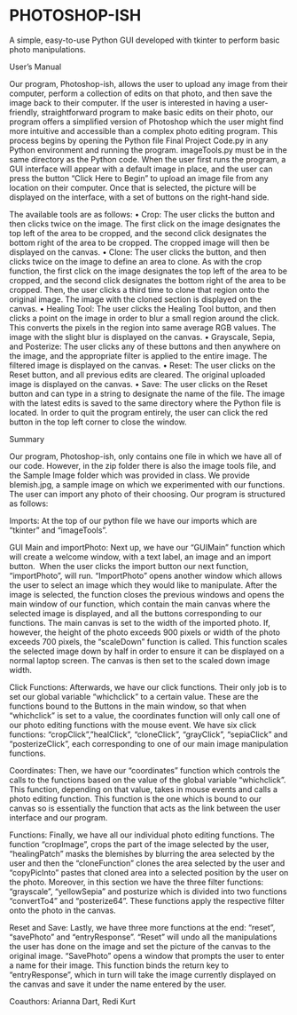 # PHOTOSHOP-ISH
A simple, easy-to-use Python GUI developed with tkinter to perform basic photo manipulations.

User’s Manual											

Our program, Photoshop-ish, allows the user to upload any image from their computer, perform a collection of edits on that photo, and then save the image back to their computer. If the user is interested in having a user-friendly, straightforward program to make basic edits on their photo, our program offers a simplified version of Photoshop which the user might find more intuitive and accessible than a complex photo editing program. This process begins by opening the Python file Final Project Code.py in any Python environment and running the program. imageTools.py must be in the same directory as the Python code. When the user first runs the program, a GUI interface will appear with a default image in place, and the user can press the button “Click Here to Begin” to upload an image file from any location on their computer. Once that is selected, the picture will be displayed on the interface, with a set of buttons on the right-hand side. 

The available tools are as follows:
•	Crop: The user clicks the button and then clicks twice on the image. The first click on the image designates the top left of the area to be cropped, and the second click designates the bottom right of the area to be cropped. The cropped image will then be displayed on the canvas. 
•	Clone: The user clicks the button, and then clicks twice on the image to define an area to clone. As with the crop function, the first click on the image designates the top left of the area to be cropped, and the second click designates the bottom right of the area to be cropped. Then, the user clicks a third time to clone that region onto the original image. The image with the cloned section is displayed on the canvas.
•	Healing Tool: The user clicks the Healing Tool button, and then clicks a point on the image in order to blur a small region around the click. This converts the pixels in the region into same average RGB values. The image with the slight blur is displayed on the canvas.
•	Grayscale, Sepia, and Posterize: The user clicks any of these buttons and then anywhere on the image, and the appropriate filter is applied to the entire image. The filtered image is displayed on the canvas.
•	Reset: The user clicks on the Reset button, and all previous edits are cleared. The original uploaded image is displayed on the canvas.
•	Save: The user clicks on the Reset button and can type in a string to designate the name of the file. The image with the latest edits is saved to the same directory where the Python file is located.
In order to quit the program entirely, the user can click the red button in the top left corner to close the window. 

										

Summary

Our program, Photoshop-ish, only contains one file in which we have all of our code. However, in the zip folder there is also the image tools file, and the Sample Image folder which was provided in class. We provide blemish.jpg, a sample image on which we experimented with our functions. The user can import any photo of their choosing. Our program is structured as follows:

Imports: At the top of our python file we have our imports which are “tkinter” and “imageTools”.

GUI Main and importPhoto: Next up, we have our “GUIMain” function which will create a welcome window, with a text label, an image and an import button.  When the user clicks the import button our next function, “importPhoto”, will run. “ImportPhoto” opens another window which allows the user to select an image which they would like to manipulate. After the image is selected, the function closes the previous windows and opens the main window of our function, which contain the main canvas where the selected image is displayed, and all the buttons corresponding to our functions. The main canvas is set to the width of the imported photo. If, however, the height of the photo exceeds 900 pixels or width of the photo exceeds 700 pixels, the “scaleDown” function is called. This function scales the selected image down by half in order to ensure it can be displayed on a normal laptop screen. The canvas is then set to the scaled down image width. 

Click Functions: Afterwards, we have our click functions. Their only job is to set our global variable “whichclick” to a certain value. These are the functions bound to the Buttons in the main window, so that when “whichclick” is set to a value, the coordinates function will only call one of our photo editing functions with the mouse event. We have six click functions: “cropClick”,”healClick”, “cloneClick”, “grayClick”, “sepiaClick” and “posterizeClick”, each corresponding to one of our main image manipulation functions.

Coordinates: Then, we have our “coordinates” function which controls the calls to the functions based on the value of the global variable “whichclick”. This function, depending on that value, takes in mouse events and calls a photo editing function. This function is the one which is bound to our canvas so is essentially the function that acts as the link between the user interface and our program.

Functions: Finally, we have all our individual photo editing functions. The function “cropImage”, crops the part of the image selected by the user, “healingPatch” masks the blemishes by blurring the area selected by the user and then the “cloneFunction” clones the area selected by the user and “copyPicInto” pastes that cloned area into a selected position by the user on the photo. Moreover, in this section we have the three filter functions: “grayscale”, “yellowSepia” and posturize which is divided into two functions “convertTo4” and “posterize64”. These functions apply the respective filter onto the photo in the canvas. 

Reset and Save: Lastly, we have three more functions at the end: “reset”, “savePhoto” and “entryResponse”. “Reset” will undo all the manipulations the user has done on the image and set the picture of the canvas to the original image. “SavePhoto” opens a window that prompts the user to enter a name for their image. This function binds the return key to “entryResponse”, which in turn will take the image currently displayed on the canvas and save it under the name entered by the user.


Coauthors: Arianna Dart, Redi Kurt

